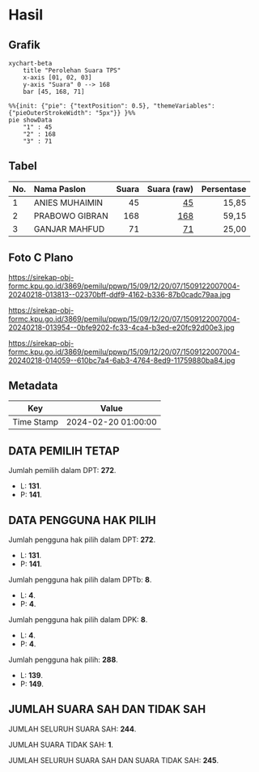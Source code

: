 # Hasil

## Grafik

```mermaid
xychart-beta
    title "Perolehan Suara TPS"
    x-axis [01, 02, 03]
    y-axis "Suara" 0 --> 168
    bar [45, 168, 71]
```

```mermaid
%%{init: {"pie": {"textPosition": 0.5}, "themeVariables": {"pieOuterStrokeWidth": "5px"}} }%%
pie showData
    "1" : 45
    "2" : 168
    "3" : 71
```

## Tabel

| No. | Nama Paslon    | Suara | Suara (raw) | Persentase |
|:--- |:-------------- | -----:| -----------:| ----------:|
| 1   | ANIES MUHAIMIN | 45    | [45][p-1]   | 15,85      |
| 2   | PRABOWO GIBRAN | 168   | [168][p-2]  | 59,15      |
| 3   | GANJAR MAHFUD  | 71    | [71][p-3]   | 25,00      |


[p-1]: https://github.com/gigit-pemilu/pemilu-2024-15-jambi/blob/main/pilpres/hitung-suara/sub/15-jambi/sub/09-tebo/sub/12-muara-tabir/sub/2007-bangko-pintas/sub/004-tps/sub/paslon-1.txt
[p-2]: https://github.com/gigit-pemilu/pemilu-2024-15-jambi/blob/main/pilpres/hitung-suara/sub/15-jambi/sub/09-tebo/sub/12-muara-tabir/sub/2007-bangko-pintas/sub/004-tps/sub/paslon-2.txt
[p-3]: https://github.com/gigit-pemilu/pemilu-2024-15-jambi/blob/main/pilpres/hitung-suara/sub/15-jambi/sub/09-tebo/sub/12-muara-tabir/sub/2007-bangko-pintas/sub/004-tps/sub/paslon-3.txt

## Foto C Plano

https://sirekap-obj-formc.kpu.go.id/3869/pemilu/ppwp/15/09/12/20/07/1509122007004-20240218-013813--02370bff-ddf9-4162-b336-87b0cadc79aa.jpg

https://sirekap-obj-formc.kpu.go.id/3869/pemilu/ppwp/15/09/12/20/07/1509122007004-20240218-013954--0bfe9202-fc33-4ca4-b3ed-e20fc92d00e3.jpg

https://sirekap-obj-formc.kpu.go.id/3869/pemilu/ppwp/15/09/12/20/07/1509122007004-20240218-014059--610bc7a4-6ab3-4764-8ed9-11759880ba84.jpg


## Metadata

| Key        | Value               |
| ---------- | ------------------- |
| Time Stamp | 2024-02-20 01:00:00 |


## DATA PEMILIH TETAP

Jumlah pemilih dalam DPT: **272**.
 * L: **131**.
 * P: **141**.

## DATA PENGGUNA HAK PILIH

Jumlah pengguna hak pilih dalam DPT: **272**.
 * L: **131**.
 * P: **141**.

Jumlah pengguna hak pilih dalam DPTb: **8**.
 * L: **4**.
 * P: **4**.

Jumlah pengguna hak pilih dalam DPK: **8**.
 * L: **4**.
 * P: **4**.

Jumlah pengguna hak pilih: **288**.
 * L: **139**.
 * P: **149**.

## JUMLAH SUARA SAH DAN TIDAK SAH

JUMLAH SELURUH SUARA SAH: **244**.

JUMLAH SUARA TIDAK SAH: **1**.

JUMLAH SELURUH SUARA SAH DAN SUARA TIDAK SAH: **245**.


